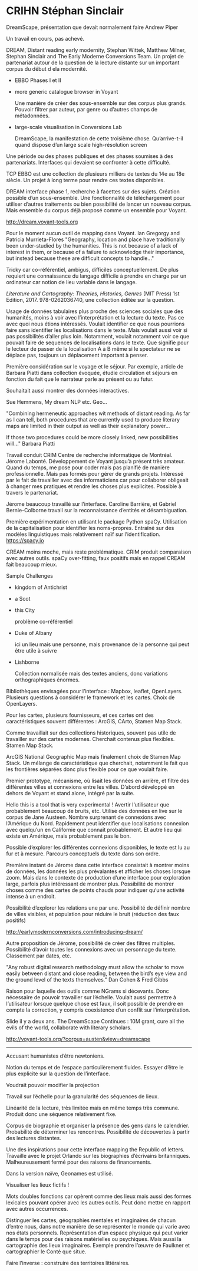 # CRIHN Stéphan Sinclair

DreamScape, présentation que devait normalement faire Andrew Piper

Un travail en cours, pas achevé.

DREAM, Distant reading early modernity, Stephan Wittek, Matthew Milner, Stephan Sinclair and The Early Moderne Conversions Team. Un projet de partenariat autour de la question de la lecture distante sur un important corpus du début d ela modernité.

- EBBO Phases I et II

- more generic catalogue browser in Voyant

  Une manière de créer des sous-ensemble sur des corpus plus grands. Pouvoir filtrer par auteur, par genre ou d’autres champs de métadonnées.

- large-scale visualisation in Conversions Lab

  DreamScape, la manifestation de cette troisième chose. Qu’arrive-t-il quand dispose d’un large scale high-résolution screen

Une période ou des phases publiques et des phases soumises à des partenariats. Interfaces qui devaient se confronter à cette difficulté.

TCP EBBO est une collection de plusieurs milliers de textes du 14e au 18e siècle. Un projet à long terme pour rendre ces textes disponibles.

DREAM interface phase 1, recherche à facettes sur des sujets. Création possible d’un sous-ensemble. Une fonctionnalité de téléchargement pour utiliser d’autres traitements ou bien possibilité de lancer un nouveau corpus. Mais ensemble du corpus déjà proposé comme un ensemble pour Voyant.

http://dream.voyant-tools.org

Pour le moment aucun outil de mapping dans Voyant. Ian Gregorgy and Patricia Murrieta-Flores "Geography, location and place have traditionally been under-studied by the humanities. This is not because of a lack of interest in them, or because of a failure to acknowledge their importance, but instead because these are difficult concepts to handle..."

Tricky car co-référentiel, ambigus, difficiles conceptuellement. De plus requiert une connaissance du langage difficile à prendre en charge par un ordinateur car notion de lieu variable dans le langage.

*Literature and Cartography: Theories, Histories, Genres* (MIT Press) 1st Edition, 2017. 978-0262036740, une collection éditée sur la question.

Usage de données tabulaires plus proche des sciences sociales que des humanités, moins à voir avec l’interprétation et la lecture du texte. Pas ce avec quoi nous étions intéressés. Voulait identifier ce que nous pourrions faire sans identifier les localisations dans le texte. Mais voulait aussi voir si pas possibilités d’aller plus loin. Notamment, voulait notamment voir ce que pouvait faire de sequences de localisations dans le texte. Que signifie pour le lecteur de passer de la localisation A à B même si le spectateur ne se déplace pas, toujours un déplacement important à penser.

Première considération sur le voyage et le séjour. Par exemple, article de Barbara Piatti dans collection évoquée, étudie circulation et séjours en fonction du fait que le narrateur parle au présent ou au futur.

Souhaitait aussi montrer des données interactives.

Sue Hemmens, My dream NLP etc. Geo...

"Combining hermeneutic approaches wit methods of distant reading. As far as I can tell, both procedures that are currently used to produce literary maps are limited in their output as well as their explanatory power...

If those two procedures could be more closely linked, new possibilities will…" Barbara Piatti

Travail conduit CRIM Centre de recherche informatique de Montréal. Jérome Labonté. Développement de Voyant jusqu’à présent très amateur. Quand du temps, me pose pour coder mais pas planifié de manière professionnelle. Mais pas formés pour gérer de grands projets. Intéressé par le fait de travailler avec des informaticiens car pour collaborer obligeait à changer mes pratiques et rendre les choses plus explicites. Possible à travers le partenariat.

Jérome beaucoup travaillé sur l’interface. Caroline Barrière, et Gabriel Bernie-Colborne travail sur la reconnaissance d’entités et désambiguation.

Première expérimentation en utilisant le package Python spaCy. Utilisation de la capitalisation pour identifier les noms-propres. Entraîné sur des modèles linguistiques mais relativement naïf sur l’identification. https://spacy.io

CREAM moins moche, mais reste problématique. CRIM produit comparaison avec autres outils. spaCy over-fitting, faux positifs mais en rappel CREAM fait beaucoup mieux.

Sample Challenges

- kingdom of Antichrist

- a Scot

- this City

  problème co-référentiel

- Duke of Albany

  ici un lieu mais une personne, mais provenance de la personne qui peut être utile à suivre

- Lishborne

  Collection normalisée mais des textes anciens, donc variations orthographiques énormes.

Bibliothèques envisagées pour l’interface : Mapbox, leaflet, OpenLayers. Plusieurs questions à considérer le framework et les cartes. Choix de OpenLayers.

Pour les cartes, plusieurs fournisseurs, et ces cartes ont des caractéristiques souvent différentes : ArcGIS, CArto, Stamen Map Stack.

Comme travaillait sur des collections historiques, souvent pas utile de travailler sur des cartes modernes. Cherchait contenus plus flexibles. Stamen Map Stack.

ArcGIS National Geographic Map mais finalement choix de Stamen Map Stack. Un mélange de caractéristique que cherchait, notamment le fait que les frontières séparées donc plus flexible pour ce que voulait faire.

Premier prototype, mécanisme, où lisait les données en arrière, et filtre des différentes villes et connexions entre les villes. D’abord développé en dehors de Voyant et stand alone, intégré par la suite.

Hello this is a tool that is very experimental ! Avertir l‘utilisateur que probablement beaucoup de bruits, etc. Utilise des données en live sur le corpus de Jane Austeen. Nombre surprenant de connexions avec l’Amérique du Nord. Rapidement peut identifier que localisations connexion avec quelqu’un en Californie que connaît probablement. Et autre lieu qui existe en Amérique, mais probablement pas le bon.

Possible d’explorer les différentes connexions disponibles, le texte est lu au fur et à mesure. Parcours conceptuels du texte dans son ordre. 

Première instant de Jérome dans cette interface consistait à montrer moins de données, les données les plus prévalantes et afficher les choses lorsque zoom. Mais dans le contexte de production d’une interface pour exploration large, parfois plus intéressant de montrer plus. Possibilité de montrer choses comme des cartes de points chauds pour indiquer qu‘une activité intense à un endroit.

Possibilité d’explorer les relations une par une. Possibilité de définir nombre de villes visibles, et population pour réduire le bruit (réduction des faux positifs)

http://earlymodernconversions.com/introducing-dream/

Autre proposition de Jérome, possibilité de créer des filtres multiples. Possibilité d’avoir toutes les connexions avec un personnage du texte. Classement par dates, etc.

"Any robust digital research methodology must allow the scholar to move easily between distant and close reading, between the bird’s eye view and the ground level of the texts themselves." Dan Cohen & Fred Gibbs

Raison pour laquelle des outils comme NGrams si décevants. Donc nécessaire de pouvoir travailler sur l’échelle. Voulait aussi permettre à l’utilisateur lorsque quelque chose est faux, il soit possible de prendre en compte la correction, y compris coexistence d’un conflit sur l’interprétation.

Slide il y a deux ans. The DreamScape Continues : 10M grant, cure all the evils of the world, collaborate with literary scholars.

http://voyant-tools.org/?corpus=austen&view=dreamscape

---

Accusant humanistes d’être newtoniens. 

Notion du temps et de l‘espace particulièrement fluides. Essayer d’être le plus explicite sur la question de l’interface.

Voudrait pouvoir modifier la projection

Travail sur l’échelle pour la granularité des séquences de lieux. 

Linéarité de la lecture, très limitée mais en même temps très commune. Produit donc une séquence relativement fixe.

Corpus de biographie et organiser la présence des gens dans le calendrier. Probabilité de déterminer les rencontres. Possibilité de découvertes à partir des lectures distantes.

Une des inspirations pour cette interface mapping the Republic of letters. Travaille avec le projet Orlando sur les biographies d’écrivains britanniques. Malheureusement fermé pour des raisons de financements.

Dans la version naïve, Geonames est utilisé.

Visualiser les lieux fictifs ! 

Mots doubles fonctions car opèrent comme des lieux mais aussi des formes lexicales pouvant opérer avec les autres outils. Peut donc mettre en rapport avec autres occurrences.

Distinguer les cartes, géographies mentales et imaginaires de chacun d’entre nous, dans notre manière de se représenter le monde qui varie avec nos états personnels. Représentation d’un espace physique qui peut varier dans le temps pour des raisons matérielles ou psychiques. Mais aussi la cartographie des lieux imaginaires. Exemple prendre l’œuvre de Faulkner et cartographier le Conté que situe.

Faire l’inverse : construire des territoires littéraires. 






